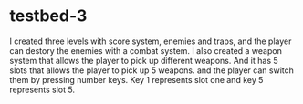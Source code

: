 # testbed-3

I created three levels with score system, enemies and traps, and the player can destory the enemies with a combat system. 
I also created a weapon system that allows the player to pick up different weapons. And it has 5 slots that allows the player to pick up 5 weapons. and the player can switch them by pressing number keys. Key 1 represents slot one and key 5 represents slot 5.
